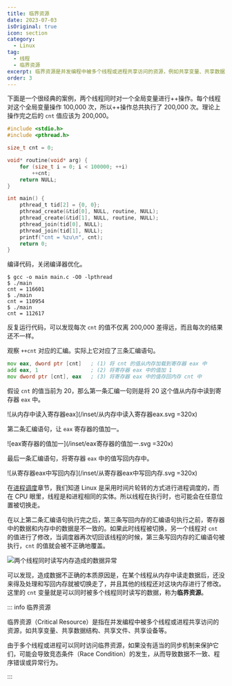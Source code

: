 ```yaml
---
title: 临界资源
date: 2023-07-03
isOriginal: true
icon: section
category:
  - Linux
tag:
  - 线程
  - 临界资源
excerpt: 临界资源是并发编程中被多个线程或进程共享访问的资源，例如共享变量、共享数据结构、共享文件、共享设备等。
order: 3
---
```


下面是一个很经典的案例，两个线程同时对一个全局变量进行++操作。每个线程对这个全局变量操作 100,000 次，所以++操作总共执行了 200,000 次。理论上操作完之后的 `cnt` 值应该为 200,000。

~~~c
#include <stdio.h>
#include <pthread.h>

size_t cnt = 0;

void* routine(void* arg) {
    for (size_t i = 0; i < 100000; ++i)
        ++cnt;
    return NULL;
}

int main() {
    pthread_t tid[2] = {0, 0};
    pthread_create(&tid[0], NULL, routine, NULL);
    pthread_create(&tid[1], NULL, routine, NULL);
    pthread_join(tid[0], NULL);
    pthread_join(tid[1], NULL);
    printf("cnt = %zu\n", cnt);
    return 0;
}
~~~

编译代码，关闭编译器优化。

~~~bash:no-line-numbers
$ gcc -o main main.c -O0 -lpthread
$ ./main 
cnt = 116601
$ ./main 
cnt = 110954
$ ./main 
cnt = 112617
~~~

反复运行代码，可以发现每次 `cnt` 的值不仅离 200,000 差得远，而且每次的结果还不一样。

观察 `++cnt` 对应的汇编。实际上它对应了三条汇编语句。

~~~asm
mov eax, dword ptr [cnt]   ; (1) 将 cnt 的值从内存加载到寄存器 eax 中
add eax, 1                 ; (2) 将寄存器 eax 中的值加 1
mov dword ptr [cnt], eax   ; (3) 将寄存器 eax 中的值存回内存 cnt 中
~~~

假设 `cnt` 的值当前为 20，那么第一条汇编一句则是将 20 这个值从内存中读到寄存器 `eax` 中。

![从内存中读入寄存器eax](/inset/从内存中读入寄存器eax.svg =320x)

第二条汇编语句，让 `eax` 寄存器的值加一。

![eax寄存器的值加一](/inset/eax寄存器的值加一.svg =320x)

最后一条汇编语句，将寄存器 `eax` 中的值写回内存中。

![从寄存器eax中写回内存](/inset/从寄存器eax中写回内存.svg =320x)

在[进程调度](/linux/proc/scheduling.html)章节，我们知道 Linux 是采用时间片轮转的方式进行进程调度的，而在 CPU 眼里，线程是和进程相同的实体。所以线程在执行时，也可能会在任意位置被切换走。

在以上第二条汇编语句执行完之后，第三条写回内存的汇编语句执行之前，寄存器中的数据和内存中的数据是不一致的。如果此时线程被切换，另一个线程对 `cnt` 的值进行了修改，当调度器再次切回该线程的时候，第三条写回内存的汇编语句被执行，`cnt` 的值就会被不正确地覆盖。

![两个线程同时读写内存造成的数据异常](/inset/两个线程同时读写内存造成的数据异常.svg)

可以发现，造成数据不正确的本质原因是，在某个线程从内存中读走数据后，还没来得及处理和写回内存就被切换走了，并且其他的线程还对这块内存进行了修改。这里的 `cnt` 变量就是可以同时被多个线程同时读写的数据，称为**临界资源**。

::: info 临界资源

临界资源（Critical Resource）是指在并发编程中被多个线程或进程共享访问的资源，如共享变量、共享数据结构、共享文件、共享设备等。

由于多个线程或进程可以同时访问临界资源，如果没有适当的同步机制来保护它们，可能会导致竞态条件（Race Condition）的发生，从而导致数据不一致、程序错误或异常行为。

:::
